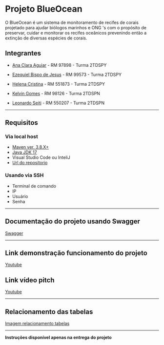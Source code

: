 # Projeto BlueOcean
O BlueOcean é um sistema de monitoramento de recifes de corais
projetado para ajudar biólogos marinhos e ONG 's com o propósito de preservar,
cuidar e monitorar os recifes oceânicos prevenindo então a extinção de diversas
espécies de corais.

## Integrantes<br>

- [Ana Clara Aguiar](https://github.com/anaclaraguimaraesremotto) - RM 97898 - Turma  2TDSPY

- [Ezequiel Bispo de Jesus](https://github.com/EzequielBispo) - RM 99573 - Turma  2TDSPY

- [Helena Cristina](https://github.com/19helena) - RM 551873 - Turma  2TDSPY

- [Kelvin Gomes](https://github.com/kelving0mes) - RM 98126 - Turma  2TDSPN 

- [Leonardo Seiti](https://github.com/LeonardoSeiti) - RM 550207 - Turma  2TDSPN
  
---

## Requisitos
### Via local host
- [Maven ver. 3.8.X+](https://maven.apache.org/download.cgi)
- [Java JDK 17](https://www.oracle.com/br/java/technologies/downloads/#java17)
- Visual Studio Code ou InteliJ
- [Url do repositorio](https://github.com/LeonardoSeiti/BlueOcean.git)

### Usando via SSH
- Terminal de comando
- IP
- Usuário
- Senha

---

## Documentação do projeto usando Swagger

[Swagger](http://48.216.215.240:8080/swagger-ui/index.html#/docs)

---

## Link demonstração funcionamento do projeto

[Youtube](https://www.youtube.com/watch?v=ViCqpXr4RuE)

## Link vídeo pitch

[Youtube]()

---

## Relacionamento das tabelas
[Imagem relacionamento tabelas](https://github.com/user-attachments/files/15745893/Relacionamento.tabelas.pdf)

---

**Instruções disponível apenas na entrega do projeto**

